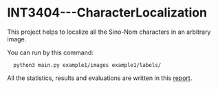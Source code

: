 # INT3404---CharacterLocalization

This project helps to localize all the Sino-Nom characters in an arbitrary image.

You can run by this command:

      python3 main.py example1/images example1/labels/

All the statistics, results and evaluations are written in this [report](report.pdf).
